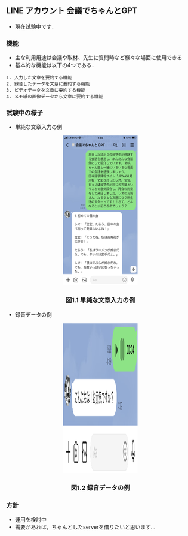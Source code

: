 ## **LINE アカウント 会議でちゃんとGPT**
* 現在試験中です．

### **機能**
* 主な利用用途は会議や取材、先生に質問時など様々な場面に使用できる
* 基本的な機能は以下の4つである．

```
1. 入力した文章を要約する機能
2. 録音したデータを文章に要約する機能
3. ビデオデータを文章に要約する機能
4. メモ紙の画像データから文章に要約する機能

```

### **試験中の様子**
* 単純な文章入力の例

<!-- fig1 -->
<p><div align = "center"><img src="figs/text.png" width = "200px" height = "400px" title ="単純な文章入力の例"></div></p>
<p><h3><div align="center">図1.1 単純な文章入力の例</h3></div></p>

* 録音データの例
<!-- fig2 -->
<p><div align = "center"><img src="figs/speech.png" width = "200px" height = "400px" title ="録音データの例"></div></p>
<p><h3><div align="center">図1.2 録音データの例</h3></div></p>

### **方針**
* 運用を検討中
* 需要があれば，ちゃんとしたserverを借りたいと思います…